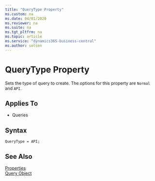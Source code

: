 ```yaml
---
title: "QueryType Property"
ms.custom: na
ms.date: 04/01/2020
ms.reviewer: na
ms.suite: na
ms.tgt_pltfrm: na
ms.topic: article
ms.service: "dynamics365-business-central"
ms.author: solsen
---
```

 
# QueryType Property
Sets the type of query to create. The options for this property are `Normal` and `API`.

## Applies To  
- Queries

## Syntax
```
QueryType = API;
```

## See Also  
 [Properties](devenv-properties.md)   
 [Query Object](../devenv-query-object.md)
